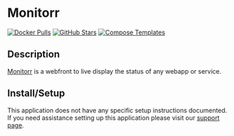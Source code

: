 # Monitorr

[![Docker Pulls](https://img.shields.io/docker/pulls/monitorr/monitorr?style=flat-square&color=607D8B&label=docker%20pulls&logo=docker)](https://hub.docker.com/r/monitorr/monitorr)
[![GitHub Stars](https://img.shields.io/github/stars/monitorr/monitorr?style=flat-square&color=607D8B&label=github%20stars&logo=github)](https://github.com/monitorr/monitorr)
[![Compose Templates](https://img.shields.io/static/v1?style=flat-square&color=607D8B&label=compose&message=templates)](https://github.com/GhostWriters/DockSTARTer/tree/master/compose/.apps/monitorr)

## Description

[Monitorr](https://github.com/monitorr/monitorr) is a webfront to live display
the status of any webapp or service.

## Install/Setup

This application does not have any specific setup instructions documented. If
you need assistance setting up this application please visit our
[support page](https://dockstarter.com/basics/support/).
